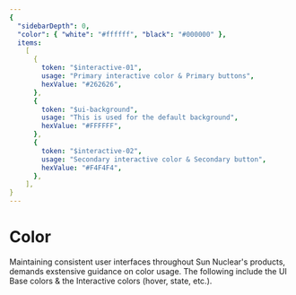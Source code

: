 ```yaml
---
{
  "sidebarDepth": 0,
  "color": { "white": "#ffffff", "black": "#000000" },
  items:
    [
      {
        token: "$interactive-01",
        usage: "Primary interactive color & Primary buttons",
        hexValue: "#262626",
      },
      {
        token: "$ui-background",
        usage: "This is used for the default background",
        hexValue: "#FFFFFF",
      },
      {
        token: "$interactive-02",
        usage: "Secondary interactive color & Secondary button",
        hexValue: "#F4F4F4",
      },
    ],
}
---
```


# Color <Badge text="in-progress" type="warning" vertical="middle" /> <Badge text="r3.1.0" type="info" vertical="middle" />

Maintaining consistent user interfaces throughout Sun Nuclear's products, demands exstensive guidance on color usage.
The following include the UI Base colors & the Interactive colors (hover, state, etc.).

<color />

